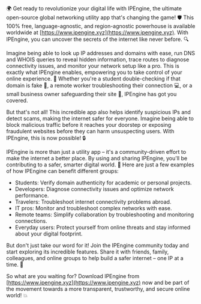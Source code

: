 🌍 Get ready to revolutionize your digital life with IPEngine, the ultimate open-source global networking utility app that's changing the game! 🛡️ This 100% free, language-agnostic, and region-agnostic powerhouse is available worldwide at [https://www.ipengine.xyz](https://www.ipengine.xyz). With IPEngine, you can uncover the secrets of the internet like never before. 🔍

Imagine being able to look up IP addresses and domains with ease, run DNS and WHOIS queries to reveal hidden information, trace routes to diagnose connectivity issues, and monitor your network setup like a pro. This is exactly what IPEngine enables, empowering you to take control of your online experience. 📡 Whether you're a student double-checking if that domain is fake 🤔, a remote worker troubleshooting their connection 💻, or a small business owner safeguarding their site 🏢, IPEngine has got you covered.

But that's not all! This incredible app also helps identify suspicious IPs and detect scams, making the internet safer for everyone. Imagine being able to block malicious traffic before it reaches your doorstep or exposing fraudulent websites before they can harm unsuspecting users. With IPEngine, this is now possible! 🔒

IPEngine is more than just a utility app – it's a community-driven effort to make the internet a better place. By using and sharing IPEngine, you'll be contributing to a safer, smarter digital world. 🌟 Here are just a few examples of how IPEngine can benefit different groups:

* Students: Verify domain authenticity for academic or personal projects.
* Developers: Diagnose connectivity issues and optimize network performance.
* Travelers: Troubleshoot internet connectivity problems abroad.
* IT pros: Monitor and troubleshoot complex networks with ease.
* Remote teams: Simplify collaboration by troubleshooting and monitoring connections.
* Everyday users: Protect yourself from online threats and stay informed about your digital footprint.

But don't just take our word for it! Join the IPEngine community today and start exploring its incredible features. Share it with friends, family, colleagues, and online groups to help build a safer internet – one IP at a time. 🚀

So what are you waiting for? Download IPEngine from [https://www.ipengine.xyz](https://www.ipengine.xyz) now and be part of the movement towards a more transparent, trustworthy, and secure online world! 💥